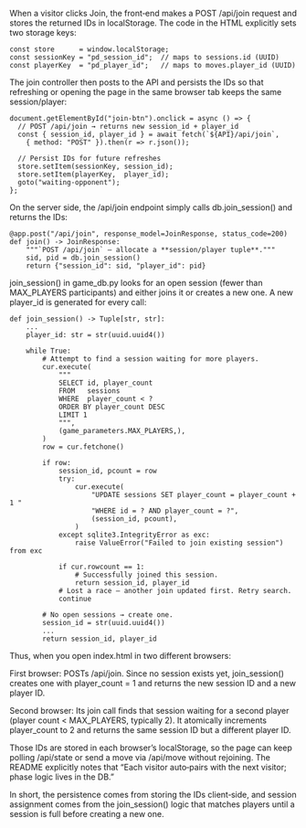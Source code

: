When a visitor clicks Join, the front‑end makes a POST /api/join request and stores the returned IDs in localStorage. The code in the HTML explicitly sets two storage keys:
```
const store      = window.localStorage;
const sessionKey = "pd_session_id";  // maps to sessions.id (UUID)
const playerKey  = "pd_player_id";   // maps to moves.player_id (UUID)
```
The join controller then posts to the API and persists the IDs so that refreshing or opening the page in the same browser tab keeps the same session/player:
```
document.getElementById("join-btn").onclick = async () => {
  // POST /api/join → returns new session_id + player_id
  const { session_id, player_id } = await fetch(`${API}/api/join`,
    { method: "POST" }).then(r => r.json());

  // Persist IDs for future refreshes
  store.setItem(sessionKey, session_id);
  store.setItem(playerKey,  player_id);
  goto("waiting-opponent");
};
```
On the server side, the /api/join endpoint simply calls db.join_session() and returns the IDs:
```
@app.post("/api/join", response_model=JoinResponse, status_code=200)
def join() -> JoinResponse:
    """`POST /api/join` – allocate a **session/player tuple**."""
    sid, pid = db.join_session()
    return {"session_id": sid, "player_id": pid}
```
join_session() in game_db.py looks for an open session (fewer than MAX_PLAYERS participants) and either joins it or creates a new one. A new player_id is generated for every call:
```
def join_session() -> Tuple[str, str]:
    ...
    player_id: str = str(uuid.uuid4())

    while True:
        # Attempt to find a session waiting for more players.
        cur.execute(
            """
            SELECT id, player_count
            FROM   sessions
            WHERE  player_count < ?
            ORDER BY player_count DESC
            LIMIT 1
            """,
            (game_parameters.MAX_PLAYERS,),
        )
        row = cur.fetchone()

        if row:
            session_id, pcount = row
            try:
                cur.execute(
                    "UPDATE sessions SET player_count = player_count + 1 "
                    "WHERE id = ? AND player_count = ?",
                    (session_id, pcount),
                )
            except sqlite3.IntegrityError as exc:
                raise ValueError("Failed to join existing session") from exc

            if cur.rowcount == 1:
                # Successfully joined this session.
                return session_id, player_id
            # Lost a race – another join updated first. Retry search.
            continue

        # No open sessions → create one.
        session_id = str(uuid.uuid4())
        ...
        return session_id, player_id
```
Thus, when you open index.html in two different browsers:

First browser: POSTs /api/join. Since no session exists yet, join_session() creates one with player_count = 1 and returns the new session ID and a new player ID.

Second browser: Its join call finds that session waiting for a second player (player count < MAX_PLAYERS, typically 2). It atomically increments player_count to 2 and returns the same session ID but a different player ID.

Those IDs are stored in each browser’s localStorage, so the page can keep polling /api/state or send a move via /api/move without rejoining. The README explicitly notes that “Each visitor auto‑pairs with the next visitor; phase logic lives in the DB.”

In short, the persistence comes from storing the IDs client‑side, and session assignment comes from the join_session() logic that matches players until a session is full before creating a new one.

